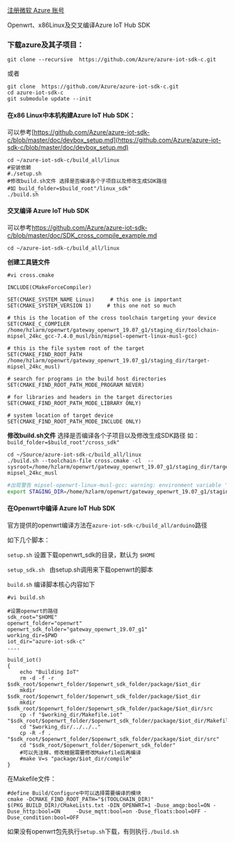 [注册微软 Azure 账号](https://signup.azure.com/)

Openwrt、x86Linux及交叉编译Azure IoT Hub SDK

### 下载azure及其子项目：

```shell
git clone --recursive  https://github.com/Azure/azure-iot-sdk-c.git
```

或者

```shell
git clone  https://github.com/Azure/azure-iot-sdk-c.git
cd azure-iot-sdk-c
git submodule update --init
```

#### 在x86 Linux中本机构建Azure IoT Hub SDK：

可以参考[https://github.com/Azure/azure-iot-sdk-c/blob/master/doc/devbox_setup.md](https://github.com/Azure/azure-iot-sdk-c/blob/master/doc/devbox_setup.md)


```shell
cd ~/azure-iot-sdk-c/build_all/linux
#安装依赖
#./setup.sh
#修改build.sh文件 选择是否编译各个子项目以及修改生成SDK路径
#如 build_folder=$build_root"/linux_sdk"
./build.sh
```



#### 交叉编译 Azure IoT Hub SDK

可以参考<https://github.com/Azure/azure-iot-sdk-c/blob/master/doc/SDK_cross_compile_example.md>

```shell
cd ~/azure-iot-sdk-c/build_all/linux
```

**创建工具链文件**


```shell
#vi cross.cmake

INCLUDE(CMakeForceCompiler)
 
SET(CMAKE_SYSTEM_NAME Linux)     # this one is important
SET(CMAKE_SYSTEM_VERSION 1)     # this one not so much
 
# this is the location of the cross toolchain targeting your device
SET(CMAKE_C_COMPILER /home/hzlarm/openwrt/gateway_openwrt_19.07_g1/staging_dir/toolchain-mipsel_24kc_gcc-7.4.0_musl/bin/mipsel-openwrt-linux-musl-gcc)

# this is the file system root of the target
SET(CMAKE_FIND_ROOT_PATH /home/hzlarm/openwrt/gateway_openwrt_19.07_g1/staging_dir/target-mipsel_24kc_musl)

# search for programs in the build host directories
SET(CMAKE_FIND_ROOT_PATH_MODE_PROGRAM NEVER)

# for libraries and headers in the target directories
SET(CMAKE_FIND_ROOT_PATH_MODE_LIBRARY ONLY)

# system location of target device
SET(CMAKE_FIND_ROOT_PATH_MODE_INCLUDE ONLY)
```
**修改build.sh文件** 选择是否编译各个子项目以及修改生成SDK路径 如：`build_folder=$build_root"/cross_sdk"`

```shell
cd ~/Source/azure-iot-sdk-c/build_all/linux
./build.sh --toolchain-file cross.cmake -cl  --sysroot=/home/hzlarm/openwrt/gateway_openwrt_19.07_g1/staging_dir/target-mipsel_24kc_musl
```

```sh
#出现警告 mipsel-openwrt-linux-musl-gcc: warning: environment variable 'STAGING_DIR' not defined
export STAGING_DIR=/home/hzlarm/openwrt/gateway_openwrt_19.07_g1/staging_dir
```

#### 在Openwrt中编译 Azure IoT Hub SDK

官方提供的openwrt编译方法在`azure-iot-sdk-c/build_all/arduino`路径

如下几个脚本：

`setup.sh`   设置下载openwrt_sdk的目录，默认为 `$HOME`

`setup_sdk.sh ` 由setup.sh调用来下载openwrt的脚本

`build.sh`  编译脚本核心内容如下

```shell
#vi build.sh

#设置openwrt的路径
sdk_root="$HOME"
openwrt_folder="openwrt"
openwrt_sdk_folder="gateway_openwrt_19.07_g1"
working_dir=$PWD
iot_dir="azure-iot-sdk-c"
....

build_iot()
{
    echo "Building IoT"
    rm -d -f -r $sdk_root/$openwrt_folder/$openwrt_sdk_folder/package/$iot_dir
    mkdir $sdk_root/$openwrt_folder/$openwrt_sdk_folder/package/$iot_dir
    mkdir $sdk_root/$openwrt_folder/$openwrt_sdk_folder/package/$iot_dir/src
    cp -f "$working_dir/Makefile.iot" "$sdk_root/$openwrt_folder/$openwrt_sdk_folder/package/$iot_dir/Makefile"
    cd "$working_dir/../../.."
    cp -R -f . "$sdk_root/$openwrt_folder/$openwrt_sdk_folder/package/$iot_dir/src"
    cd "$sdk_root/$openwrt_folder/$openwrt_sdk_folder"
    #可以先注释，修改根据需要修改Makefile后再编译
    #make V=s "package/$iot_dir/compile"
}
```

在Makefile文件：

```shell
#define Build/Configure中可以选择需要编译的模块
cmake -DCMAKE_FIND_ROOT_PATH="$(TOOLCHAIN_DIR)" $(PKG_BUILD_DIR)/CMakeLists.txt -DIN_OPENWRT=1 -Duse_amqp:bool=ON -Duse_http:bool=ON     -Duse_mqtt:bool=on -Duse_floats:bool=OFF -Duse_condition:bool=OFF

```

如果没有openwrt包先执行`setup.sh`下载，有则执行`./build.sh`